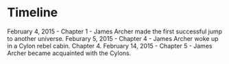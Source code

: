 # **Timeline**

February 4, 2015 - Chapter 1 -  James Archer made the first successful jump to another universe.
Feburary 5, 2015 - Chapter 4 - James Archer woke up in a Cylon rebel cabin. Chapter 4.
February 14, 2015 - Chapter 5 - James Archer became acquainted with the Cylons.
